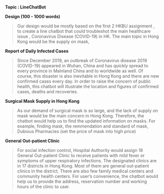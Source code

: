 **Topic : LineChatBot**

**Design (100 - 1000 words)**
> Our design would be mostly based on the first 2 HKBU assignment , to create a line chatbot that could troubleshot the main healthcare issue , Coronavirus Disease (COVID-19) in HK. The main topic in Hong Kong would be the supply on mask, 


**Report of Daily Infected Cases**
> Since December 2019, an outbreak of Coronavirus disease 2019 (COVID-19) appeared in Wuhan, China and has quickly spread to every province in Mainland China and to worldwide as well. Of course, this disaster is also inevitable in Hong Kong and there are new confirmed cases every day. In order to raise the concern of public health, this chatbot will illustrate the location and figures of confirmed cases, deaths and recoveries.


**Surgical Mask Supply in Hong Kong**
> As our demand of surgical mask is so large, and the lack of supply on mask would be the main concern in Hong Kong. Therefore, the chatbot would help us to find the updated information on masks. For example, finding mask, the remmendation and standard of mask, Dubious Pharmacies (set the price of mask into high price)   



**General Out-patient Clinic**
> For social infection control, Hospital Authority would assign 18 General Out-patient Clinic to receive patients with mild fever or symptoms of upper respiratory infections. The designated clinics are in 17 districts in Hong Kong. Most of them are general out-patient clinics in the district. There are also few family medical centers and community health centers.
For user’s convenience, the chatbot would help us to provide the address, reservation number and working hours of the clinic to user.  

